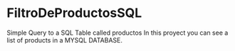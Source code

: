 # FiltroDeProductosSQL
Simple Query to a SQL Table called productos
In this proyect you can see a list of products in a MYSQL DATABASE. 
